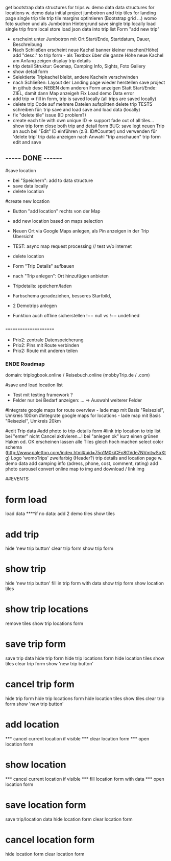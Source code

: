 
get bootstrap
data structures for trips w. demo data
data structures for locations w. demo data
initial project
jumbotron and trip tiles for landing page
single trip tile
trip tile margins optimieren (Bootstrap grid ...)
womo foto suchen und als Jumbotron Hintergrund
save single trip locally
load single trip from local store
load json data into trip list
Form "add new trip" 
- erscheint unter Jumbotron mit 
  Ort Start/Ende, Startdatum, Dauer, Beschreibung
- Nach Schließen erscheint neue Kachel 
banner kleiner machen(Höhe)
add "desc." to trip form - als Textbox über die ganze Höhe
neue Kachel am Anfang zeigen
display trip details
- trip detail Struktur: Geomap, Camping Info, Sights, Foto Gallery
- show detail form
- Selektierte Tripkachel bleibt, andere Kacheln verschwinden
- nach Schließen: Layout der Landing page wieder herstellen
save project in github 
desc NEBEN dem anderen Form anzeigen
Statt Start/Ende: ZIEL, damit dann Map anzeigeh
Fix Load demo Data error
- add trip => fill in form, trip is saved locally (all trips are saved locally)
- delete trip
Code auf mehrere Dateien aufsplitten
delete trip
TESTS schreiben für: trip save and load 
save and load data (locally)
- fix "delete tile" issue (ID problem?)
- create each tile with own unique ID => support fade out of all tiles...
show trip form 
close both trip and detail form 
BUG: save legt neuen Trip an auch bei "Edit"
ID einführen (z.B. ID#Counter) und verwenden für 'delete trip'
trip data anzeigen nach Anwahl "trip anschauen" 
trip form edit and save
## ----- DONE ------

#save location
- bei "Speichern": add to data structure
- save data locally
- delete location

#create new location
- Button "add location" rechts von der Map
- add new location based on maps selection
- Neuen Ort via Google Maps anlegen, als Pin anzeigen in der Trip Übersicht

- TEST: async map request processing // test w/o internet
- delete location
- Form "Trip Details" aufbauen
- nach "Trip anlegen": Ort hinzufügen anbieten
- Tripdetails: speichern/laden 
- Farbschema geradeziehen, besseres Startbild, 
- 2 Demotrips anlegen  
- Funktion auch offline sicherstellen
!== null  vs  !== undefined


### --------------------
- Prio2: zentrale Datenspeicherung
- Prio2: Pins mit Route verbinden
- Prio2: Route mit anderen teilen
### ENDE Roadmap ###

domain: triplogbook.online / Reisebuch.online    (mobbyTrip.de / .com)


#save and load location list
- Test mit testing framework ?
- Felder nur bei Bedarf anzeigen: ... => Auswahl weiterer Felder

#integrate google maps for route overview - lade map mit Basis "Reiseziel", Umkreis 100km
#integrate google maps for locations - lade map mit Basis "Reiseziel", Umkreis 20km

#edit Trip data
#add photo to trip-details form
#link trip location to trip list
bei "enter" nicht Cancel aktivieren...!
bei "anlegen ok" kurz einen grünen Haken od. OK erscheinen lassen
alle Tiles gleich hoch machen
select color schema (http://www.paletton.com/index.html#uid=75q1M0kiCFn8GVde7NVmtwSqXtg)
Logo 'womoTrips' zweifarbig (Header?)
trip details and location page w. demo data
add camping info (adress, phone, cost, comment, rating)
add photo carousel
convert online map to img and download / link img


##EVENTS

# form load
load data
****if no data: add 2 demo tiles
show tiles

# add trip
hide 'new trip button'
clear trip form
show trip form

# show trip
hide 'new trip button'
fill in trip form with data
show trip form
show location tiles

# show trip locations
remove tiles
show trip locations form

# save trip form
save trip data
hide trip form
hide trip locations form
hide location tiles
show tiles
clear trip form
show 'new trip button'

# cancel trip form
hide trip form
hide trip locations form
hide location tiles
show tiles
clear trip form
show 'new trip button'

# add location
*** cancel current location if visible
*** clear location form
*** open location form

# show location
*** cancel current location if visible
*** fill location form with data
*** open location form

# save location form
save trip/location data
hide location form
clear location form

# cancel location form
hide location form
clear location form

